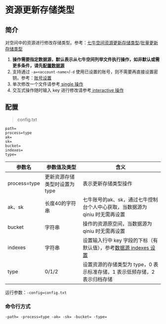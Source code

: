 # 资源更新存储类型

## 简介
对空间中的资源进行修改存储类型。参考：[七牛空间资源更新存储类型](https://developer.qiniu.com/kodo/api/3710/chtype)/[批量更新存储类型](https://developer.qiniu.com/kodo/api/1250/batch)  
1. **操作需要指定数据源，默认表示从七牛空间列举文件执行操作，如非默认或需更多条件，请先[配置数据源](datasource.md)**  
2. 支持通过 `-a=<account-name>`/`-d` 使用已设置的账号，则不需要再直接设置密钥，参考：[账号设置](../README.md#账号设置)  
3. 单次修改一个文件请参考[ single 操作](single.md)  
4. 交互式操作随时输入 key 进行修改请参考[ interactive 操作](interactive.md)  

## 配置
> config.txt
```
path=
process=type
ak=
sk=
bucket=
indexes=
type=
```  
|参数名|参数值及类型 | 含义|  
|-----|-------|-----|  
|process=type| 更新资源存储类型时设置为type| 表示更新存储类型操作|  
|ak、sk|长度40的字符串|七牛账号的ak、sk，通过七牛控制台个人中心获取，当数据源为 qiniu 时无需再设置|  
|bucket| 字符串| 操作的资源原空间，当数据源为 qiniu 时无需再设置|  
|indexes|字符串| 设置输入行中 key 字段的下标（有默认值），参考[数据源 indexes 设置](datasource.md#1-公共参数)|  
|type| 0/1/2| 设置资源的存储类型为 type，0 表示标准存储，1 表示低频存储，2 表示归档存储|  

运行参数：`-config=config.txt`

### 命令行方式
```
-path= -process=type -ak= -sk= -bucket= -type=  
```
